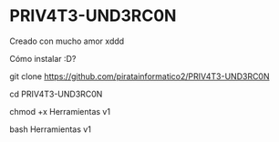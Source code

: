 # PRIV4T3-UND3RC0N
Creado con mucho amor xddd

Cómo instalar :D?

git clone https://github.com/piratainformatico2/PRIV4T3-UND3RC0N

cd PRIV4T3-UND3RC0N

chmod +x Herramientas v1

bash Herramientas v1
